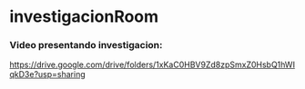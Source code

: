 # investigacionRoom

### Video presentando investigacion:
https://drive.google.com/drive/folders/1xKaC0HBV9Zd8zpSmxZ0HsbQ1hWIqkD3e?usp=sharing
